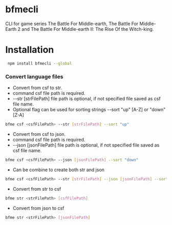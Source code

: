 # bfmecli
CLI for game series The Battle For Middle-earth, The Battle For Middle-Earth 2 and The Battle For Middle-earth II: The Rise Of the Witch-king.

# Installation

```bash
 npm install bfmecli --global
```

### Convert language files

* Convert from csf to str.
* command csf  <csfFilePath> file path is required.
* --str [strFilePath] file path is optional, if not specified file saved as csf file name.
* Optional flag can be used for sorting strings --sort "up" [A-Z] or "down" [Z-A]

```bash
bfme csf <csfFilePath> --str [strFilePath] --sort "up"
```

* Convert from csf to json.
* command csf  <csfFilePath> file path is required.
* --json [jsonFilePath] file path is optional, if not specified file saved as csf file name.

```bash
bfme csf <csfFilePath> --json [jsonFilePath] --sort "down"
```

* Can be combine to create both str and json

```bash
bfme csf <csfFilePath> --str [strFilePath] --json [jsonFilePath] --sort "up"
```


* Convert from str to csf

```bash
bfme str <strFilePath> [csfFilePath]
```

* Convert from json to csf

```bash
bfme str <strFilePath> [jsonFilePath]
```
